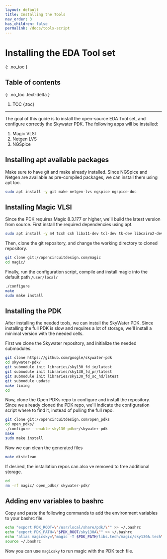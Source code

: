 ```yaml
---
layout: default
title: Installing the Tools
nav_order: 3
has_children: false
permalink: /docs/tools-script
---
```


# Installing the EDA Tool set
{: .no_toc }

## Table of contents
{: .no_toc .text-delta }

1. TOC
{:toc}

---


The goal of this guide is to install the open-source EDA Tool set, and configure correctly the Skywater PDK. The following apps will be installed:
1. Magic VLSI
2. Netgen LVS
3. NGSpice

## Installing apt available packages

Make sure to have git and make already installed. Since NGSpice and Netgen are available as pre-compiled packages, we can install them using apt too.

```bash
sudo apt install -y git make netgen-lvs ngspice ngspice-doc
```

## Installing Magic VLSI

Since the PDK requires Magic 8.3.177 or higher, we'll build the latest version from source. First install the required dependencies using apt.

```bash
sudo apt install -y m4 tcsh csh libx11-dev tcl-dev tk-dev libcairo2-dev mesa-common-dev libglu1-mesa-dev
```
Then, clone the git repository, and change the working directory to cloned repository.

```bash
git clone git://opencircuitdesign.com/magic
cd magic/
```

Finally, run the configuration script, compile and install magic into the default path `/user/local/`

```bash
./configure
make
sudo make install
```


## Installing the PDK

After installing the needed tools, we can install the SkyWater PDK. Since installing the full PDK is slow and requires a lot of storage, we'll install a minimal version with the needed cells.

First we clone the Skywater repository, and initialize the needed submodules.
```bash
git clone https://github.com/google/skywater-pdk
cd skywater-pdk/
git submodule init libraries/sky130_fd_io/latest
git submodule init libraries/sky130_fd_pr/latest
git submodule init libraries/sky130_fd_sc_hd/latest
git submodule update
make timing
cd
```

Now, clone the Open PDKs repo to configure and install the repository. Since we already cloned the PDK repo, we'll indicate the configuration script where to find it, instead of pulling the full repo.

```bash
git clone git://opencircuitdesign.com/open_pdks
cd open_pdks/
./configure --enable-sky130-pdk=~/skywater-pdk
make
sudo make install
```
Now we can clean the generated files
```bash
make distclean
```

If desired, the installation repos can also ve removed to free additional storage.
```bash
cd
rm -rf magic/ open_pdks/ skywater-pdk/
```

## Adding env variables to bashrc

Copy and paste the following commands to add the environment variables to your bashrc file.

```bash
echo "export PDK_ROOT=\"/usr/local/share/pdk/\"" >> ~/.bashrc
echo "export PDK_PATH=\"$PDK_ROOT/sky130A\"" >> ~/.bashrc
echo "alias magicsky=\"magic -T $PDK_PATH/libs.tech/magic/sky130A.tech\"" >> ~/.bashrc
source ~/.bashrc
```
Now you can use `magicsky` to run magic with the PDK tech file.